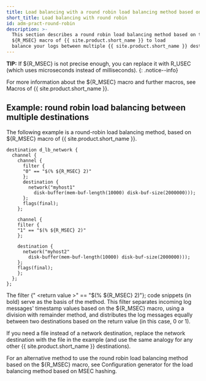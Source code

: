 ```yaml
---
title: Load balancing with a round robin load balancing method based on the ${R_MSEC} macro of {{ site.product.short_name }}
short_title: Load balancing with round robin
id: adm-pract-round-robin
description: >-
  This section describes a round robin load balancing method based on the
  ${R_MSEC} macro of {{ site.product.short_name }} to load
  balance your logs between multiple {{ site.product.short_name }} destinations.
---
```


**TIP:** If ${R_MSEC} is not precise enough, you can replace it with R_USEC
(which uses microseconds instead of milliseconds).
{: .notice--info}

For more information about the ${R_MSEC} macro and further macros,
see Macros of {{ site.product.short_name }}.

## Example: round robin load balancing between multiple destinations

The following example is a round-robin load balancing method, based on
${R_MSEC} macro of {{ site.product.short_name }}.

```config
destination d_lb_network { 
  channel { 
    channel { 
      filter { 
      "0" == "$(% ${R_MSEC} 2)" 
      }; 
      destination { 
        network("myhost1" 
          disk-buffer(mem-buf-length(10000) disk-buf-size(2000000))); 
      }; 
      flags(final); 
    }; 
  
    channel { 
    filter { 
    "1" == "$(% ${R_MSEC} 2)" 
    }; 

    destination { 
      network("myhost2" 
        disk-buffer(mem-buf-length(10000) disk-buf-size(2000000))); 
    }; 
    flags(final); 
    }; 
  }; 
};
```

The filter {\" \<return value \>\" == \"$(% ${R_MSEC} 2)\"}; code
snippets (in bold) serve as the basis of the method. This filter
separates incoming log messages\' timestamp values based on the ${R_MSEC}
macro, using a division with remainder method, and distributes the log
messages equally between two destinations based on the return value (in
this case, 0 or 1).

If you need a file instead of a network destination, replace the network
destination with the file in the example (and use the same analogy for
any other {{ site.product.short_name }} destinations).

For an alternative method to use the round robin load balancing method
based on the ${R_MSEC} macro, see
Configuration generator for the load balancing method based on MSEC hashing.
